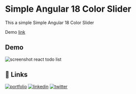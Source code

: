 
# Simple Angular 18 Color Slider

This a simple Simple Angular 18 Color Slider

Demo [link](https://my-first-angular-slider.netlify.app/)

## Demo

![screenshot react todo list](https://irwinborjas.com/wp-content/uploads/2024/07/angular_slider.png)

## 🔗 Links
[![portfolio](https://img.shields.io/badge/my_portfolio-000?style=for-the-badge&logo=ko-fi&logoColor=white)](https://irwinborjas.com/)
[![linkedin](https://img.shields.io/badge/linkedin-0A66C2?style=for-the-badge&logo=linkedin&logoColor=white)](https://www.linkedin.com/in/irwingb)
[![twitter](https://img.shields.io/badge/twitter-1DA1F2?style=for-the-badge&logo=twitter&logoColor=white)](http://twitter.com/irwingb)
